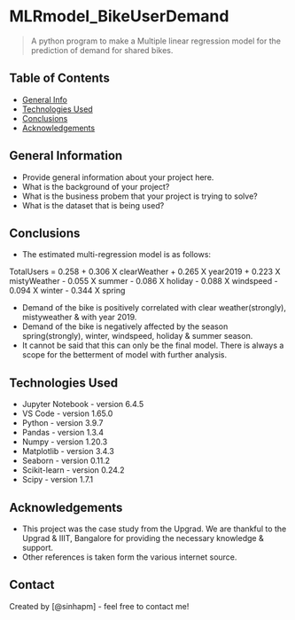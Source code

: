 # MLRmodel_BikeUserDemand
> A python program to make a Multiple linear regression model for the prediction of demand for shared bikes.


## Table of Contents
* [General Info](#general-information)
* [Technologies Used](#technologies-used)
* [Conclusions](#conclusions)
* [Acknowledgements](#acknowledgements)


## General Information
- Provide general information about your project here.
- What is the background of your project?
- What is the business probem that your project is trying to solve?
- What is the dataset that is being used?


## Conclusions
- The estimated multi-regression model is as follows:

TotalUsers = 0.258 + 0.306 X clearWeather + 0.265 X year2019 + 0.223 X mistyWeather - 0.055 X summer - 0.086 X holiday - 0.088 X windspeed - 0.094 X winter - 0.344 X spring

- Demand of the bike is positively correlated with clear weather(strongly), mistyweather & with year 2019.
- Demand of the bike is negatively affected by the season spring(strongly), winter, windspeed, holiday & summer season.
- It cannot be said that this can only be the final model. There is always a scope for the betterment of model with further analysis.


## Technologies Used
- Jupyter Notebook - version 6.4.5
- VS Code - version 1.65.0
- Python - version 3.9.7
- Pandas - version 1.3.4
- Numpy - version 1.20.3
- Matplotlib - version 3.4.3
- Seaborn - version 0.11.2
- Scikit-learn - version 0.24.2
- Scipy - version 1.7.1


## Acknowledgements
- This project was the case study from the Upgrad. We are thankful to the Upgrad & IIIT, Bangalore for providing the necessary knowledge & support.
- Other references is taken form the various internet source.


## Contact
Created by [@sinhapm] - feel free to contact me!
